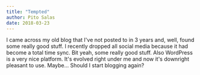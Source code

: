 ```yaml
---
title: "Tempted"
author: Pito Salas
date: 2018-03-23
---
```




I came across my old blog that I've not posted to in 3 years and, well, found
some really good stuff. I recently dropped all social media because it had
become a total time sync. Bit yeah, some really good stuff. Also WordPress is
a very nice platform. It's evolved right under me and now it's downright
pleasant to use. Maybe… Should I start blogging again?


